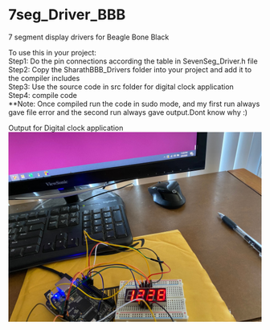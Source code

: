 # 7seg_Driver_BBB
7 segment display drivers for Beagle Bone Black

To use this in your project:  
Step1: Do the pin connections according the table in SevenSeg_Driver.h file   
Step2: Copy the SharathBBB_Drivers folder into your project and add it to the compiler includes  
Step3: Use the source code in src folder for digital clock application  
Step4: compile code  
**Note: Once compiled run the code in sudo mode, and my first run always gave file error and the second run always gave output.Dont know why :)   

Output for Digital clock application  
<img src="Images/IMG_9588.jpg" width="600" >


